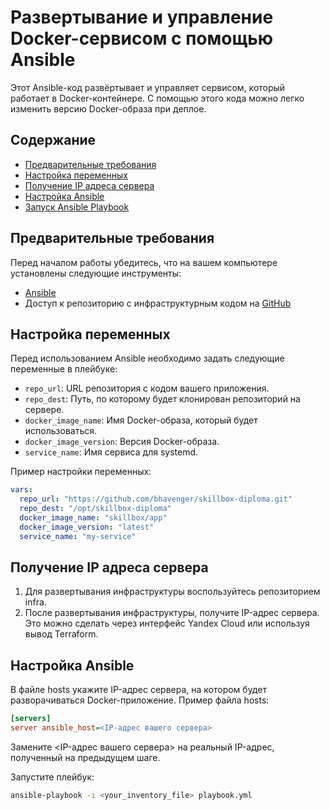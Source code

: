 # Развертывание и управление Docker-сервисом с помощью Ansible

Этот Ansible-код развёртывает и управляет сервисом, который работает в Docker-контейнере. С помощью этого кода можно легко изменить версию Docker-образа при деплое.

## Содержание

- [Предварительные требования](#предварительные-требования)
- [Настройка переменных](#настройка-переменных)
- [Получение IP адреса сервера](#получение-ip-адреса-сервера)
- [Настройка Ansible](#настройка-ansible)
- [Запуск Ansible Playbook](#запуск-ansible-playbook)

## Предварительные требования

Перед началом работы убедитесь, что на вашем компьютере установлены следующие инструменты:

- [Ansible](https://docs.ansible.com/ansible/latest/installation_guide/intro_installation.html)
- Доступ к репозиторию с инфраструктурным кодом на [GitHub](https://github.com/filatof/infra.git)

## Настройка переменных

Перед использованием Ansible необходимо задать следующие переменные в плейбуке:

- `repo_url`: URL репозитория с кодом вашего приложения.
- `repo_dest`: Путь, по которому будет клонирован репозиторий на сервере.
- `docker_image_name`: Имя Docker-образа, который будет использоваться.
- `docker_image_version`: Версия Docker-образа.
- `service_name`: Имя сервиса для systemd.

Пример настройки переменных:

```yaml
vars:
  repo_url: "https://github.com/bhavenger/skillbox-diploma.git"
  repo_dest: "/opt/skillbox-diploma"
  docker_image_name: "skillbox/app"
  docker_image_version: "latest"
  service_name: "my-service"
``` 

##  Получение IP адреса сервера

1.	Для развертывания инфраструктуры воспользуйтесь репозиторием infra.
2.	После развертывания инфраструктуры, получите IP-адрес сервера. Это можно сделать через интерфейс Yandex Cloud или используя вывод Terraform.  

## Настройка Ansible

В файле hosts укажите IP-адрес сервера, на котором будет разворачиваться Docker-приложение. Пример файла hosts:
  
   ```ini
   [servers]
   server ansible_host=<IP-адрес вашего сервера>
   ```

Замените <IP-адрес вашего сервера> на реальный IP-адрес, полученный на предыдущем шаге.  

Запустите плейбук:

   ```bash
   ansible-playbook -i <your_inventory_file> playbook.yml
   ```
